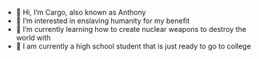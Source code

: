 - 👋 Hi, I’m Cargo, also known as Anthony
- 👀 I’m interested in enslaving humanity for my benefit
- 🌱 I’m currently learning how to create nuclear weapons to destroy the world with
- 🏫 I am currently a high school student that is just ready to go to college
